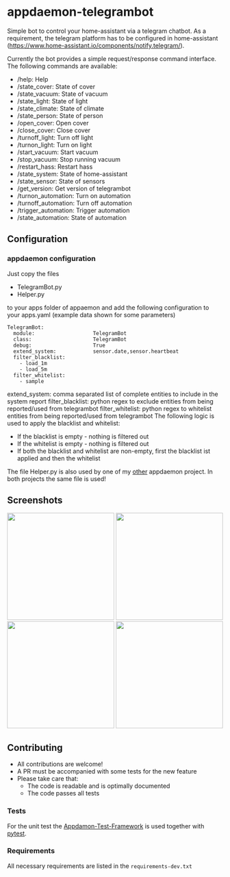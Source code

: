 # appdaemon-telegrambot

Simple bot to control your home-assistant via a telegram chatbot.
As a requirement, the telegram platform has to be configured in home-assistant (https://www.home-assistant.io/components/notify.telegram/).

Currently the bot provides a simple request/response command interface. The following commands are available:
* /help: Help
* /state_cover: State of cover
* /state_vacuum: State of vacuum
* /state_light: State of light
* /state_climate: State of climate
* /state_person: State of person
* /open_cover: Open cover
* /close_cover: Close cover
* /turnoff_light: Turn off light
* /turnon_light: Turn on light
* /start_vacuum: Start vacuum
* /stop_vacuum: Stop running vacuum
* /restart_hass: Restart hass
* /state_system: State of home-assistant
* /state_sensor: State of sensors
* /get_version: Get version of telegrambot
* /turnon_automation: Turn on automation
* /turnoff_automation: Turn off automation
* /trigger_automation: Trigger automation
* /state_automation: State of automation

## Configuration
### appdaemon configuration
Just copy the files
* TelegramBot.py
* Helper.py

to your apps folder of appaemon and add the following configuration to your apps.yaml (example data shown for some parameters)
```
TelegramBot:
  module:                   TelegramBot
  class:                    TelegramBot
  debug:                    True
  extend_system:            sensor.date,sensor.heartbeat
  filter_blacklist:     
    - load_1m
    - load_5m
  filter_whitelist:
    - sample
  ```

extend_system: comma separated list of complete entities to include in the system report
filter_blacklist: python regex to exclude entities from being reported/used from telegrambot
filter_whitelist: python regex to whitelist entities from being reported/used from telegrambot
The following logic is used to apply the blacklist and whitelist:
* If the blacklist is empty - nothing is filtered out
* If the whitelist is empty - nothing is filtered out
* If both the blacklist and whitelist are non-empty, first the blacklist ist applied and then the whitelist

The file Helper.py is also used by one of my [other](https://github.com/foxcris/appdaemon-blinds-control) appdaemon project. In both projects the same file is used!

## Screenshots
<img src="https://raw.githubusercontent.com/foxcris/appdaemon-telegrambot/master/images/Screenshot_20190310_123130_org.telegram.messenger.jpg" width="250">
<img src="https://raw.githubusercontent.com/foxcris/appdaemon-telegrambot/master/images/Screenshot_20190403_210457_org.telegram.messenger.jpg" width="250">
<img src="https://raw.githubusercontent.com/foxcris/appdaemon-telegrambot/master/images/Screenshot_20190403_210508_org.telegram.messenger.jpg" width="250">
<img src="https://raw.githubusercontent.com/foxcris/appdaemon-telegrambot/master/images/Screenshot_20190403_210559_org.telegram.messenger.jpg" width="250">

## Contributing

* All contributions are welcome!
* A PR must be accompanied with some tests for the new feature
* Please take care that:
  * The code is readable and is optimally documented
  * The code passes all tests

### Tests

For the unit test the [Appdamon-Test-Framework](https://github.com/FlorianKempenich/Appdaemon-Test-Framework) is used together with [pytest](https://docs.pytest.org/en/latest/).

### Requirements

All necessary requirements are listed in the `requirements-dev.txt`